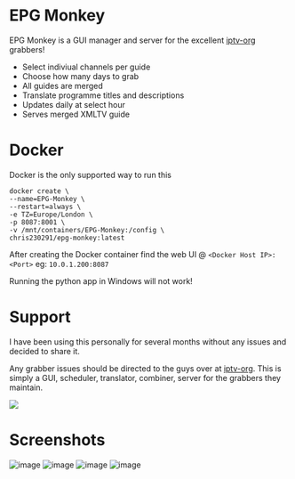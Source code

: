 # EPG Monkey

EPG Monkey is a GUI manager and server for the excellent [iptv-org](https://github.com/iptv-org/epg) grabbers!

- Select indiviual channels per guide
- Choose how many days to grab
- All guides are merged
- Translate programme titles and descriptions
- Updates daily at select hour
- Serves merged XMLTV guide

# Docker
Docker is the only supported way to run this

```
docker create \
--name=EPG-Monkey \
--restart=always \
-e TZ=Europe/London \
-p 8087:8001 \
-v /mnt/containers/EPG-Monkey:/config \
chris230291/epg-monkey:latest
```

After creating the Docker container find the web UI @ `<Docker Host IP>:<Port>`
eg: `10.0.1.200:8087`

Running the python app in Windows will not work!

# Support

I have been using this personally for several months without any issues and decided to share it.

Any grabber issues should be directed to the guys over at [iptv-org](https://github.com/iptv-org/epg).
This is simply a GUI, scheduler, translator, combiner, server for the grabbers they maintain.

[![](https://www.paypalobjects.com/en_GB/i/btn/btn_donate_LG.gif)](https://www.paypal.com/donate/?hosted_button_id=62MYXSBT75D4E)

# Screenshots
![image](https://user-images.githubusercontent.com/5328818/192340712-21187930-7681-48f5-8443-e4891f75d1c6.png)
![image](https://user-images.githubusercontent.com/5328818/192341236-ea7f38d7-a50e-4253-be1b-e1405597d525.png)
![image](https://user-images.githubusercontent.com/5328818/192341911-a0e29ca3-07c2-42b1-b717-f1c8d33a654d.png)
![image](https://user-images.githubusercontent.com/5328818/192341512-e20de1fe-ad48-4c58-aef2-f569e119a91b.png)


